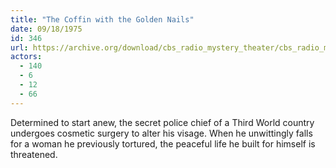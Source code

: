 ```yaml
---
title: "The Coffin with the Golden Nails"
date: 09/18/1975
id: 346
url: https://archive.org/download/cbs_radio_mystery_theater/cbs_radio_mystery_theater-0301-0350.zip/cbs_radio_mystery_theater-0301-0350%2Fcbsrmt_0346_the_coffin_with_the_golden_nails.mp3
actors:
  - 140
  - 6
  - 12
  - 66
---
```

Determined to start anew, the secret police chief of a Third World country undergoes cosmetic surgery to alter his visage. When he unwittingly falls for a woman he previously tortured, the peaceful life he built for himself is threatened.